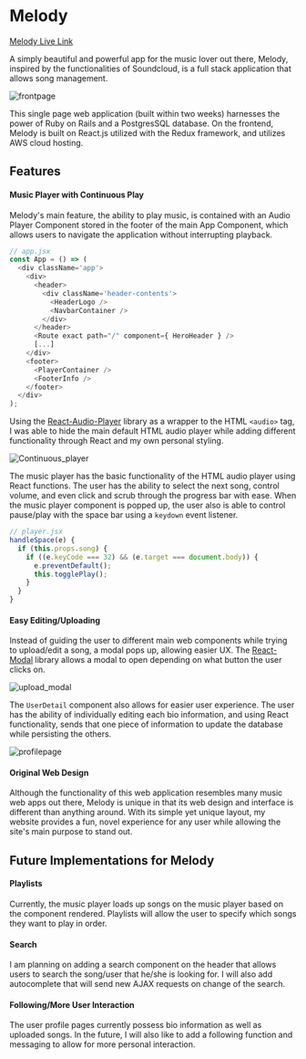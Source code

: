 # Melody

[Melody Live Link](https://melodymusic.herokuapp.com/)

A simply beautiful and powerful app for the music lover out there, Melody, inspired by the functionalities of Soundcloud, is a full stack application that allows song management.

![frontpage](http://res.cloudinary.com/dqr2mejhc/image/upload/c_scale,w_744/v1495834968/Screen_Shot_2017-05-26_at_2.32.23_PM_byajt4.png)

This single page web application (built within two weeks) harnesses the power of Ruby on Rails and a PostgresSQL database. On the frontend, Melody is built on React.js utilized with the Redux framework, and utilizes AWS cloud hosting.

## Features

#### Music Player with Continuous Play

Melody's main feature, the ability to play music, is contained with an Audio Player Component stored in the footer of the main App Component, which allows users to navigate the application without interrupting playback.

```javascript
// app.jsx
const App = () => (
  <div className='app'>
    <div>
      <header>
        <div className='header-contents'>
          <HeaderLogo />
          <NavbarContainer />
        </div>
      </header>
      <Route exact path="/" component={ HeroHeader } />
      [...]
    </div>
    <footer>
      <PlayerContainer />
      <FooterInfo />
    </footer>
  </div>
);
```

Using the [React-Audio-Player](https://github.com/justinmc/react-audio-player) library as a wrapper to the HTML `<audio>` tag, I was able to hide the main default HTML audio player while adding different functionality through React and my own personal styling.

![Continuous_player](http://res.cloudinary.com/dqr2mejhc/image/upload/v1495839244/May-26-2017_15-50-20_trs94p.gif)

The music player has the basic functionality of the HTML audio player using React functions. The user has the ability to select the next song, control volume, and even click and scrub through the progress bar with ease. When the music player component is popped up, the user also is able to control pause/play with the space bar using a `keydown` event listener.

```javascript
// player.jsx
handleSpace(e) {
  if (this.props.song) {
    if ((e.keyCode === 32) && (e.target === document.body)) {
      e.preventDefault();
      this.togglePlay();
    }
  }
}

```

#### Easy Editing/Uploading

Instead of guiding the user to different main web components while trying to upload/edit a song, a modal pops up, allowing easier UX. The [React-Modal](https://github.com/reactjs/react-modal) library allows a modal to open depending on what button the user clicks on.

![upload_modal](http://res.cloudinary.com/dqr2mejhc/image/upload/c_scale,w_527/v1495837806/Screen_Shot_2017-05-26_at_3.26.31_PM_jfumq4.png)

The `UserDetail` component also allows for easier user experience. The user has the ability of individually editing each bio information, and using React functionality, sends that one piece of information to update the database while persisting the others.

![profilepage](http://res.cloudinary.com/dqr2mejhc/image/upload/v1495839042/May-26-2017_15-46-33_jnbs9p.gif)

#### Original Web Design

Although the functionality of this web application resembles many music web apps out there, Melody is unique in that its web design and interface is different than anything around. With its simple yet unique layout, my website provides a fun, novel experience for any user while allowing the site's main purpose to stand out.

## Future Implementations for Melody

#### Playlists

Currently, the music player loads up songs on the music player based on the component rendered. Playlists will allow the user to specify which songs they want to play in order.

#### Search

I am planning on adding a search component on the header that allows users to search the song/user that he/she is looking for. I will also add autocomplete that will send new AJAX requests on change of the search.

#### Following/More User Interaction

The user profile pages currently possess bio information as well as uploaded songs. In the future, I will also like to add a following function and messaging to allow for more personal interaction.
